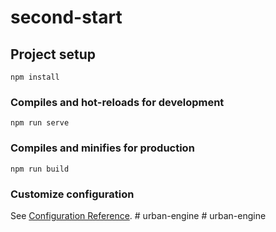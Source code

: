 # second-start

## Project setup
```
npm install
```

### Compiles and hot-reloads for development
```
npm run serve
```

### Compiles and minifies for production
```
npm run build
```

### Customize configuration
See [Configuration Reference](https://cli.vuejs.org/config/).
#   u r b a n - e n g i n e  
 #   u r b a n - e n g i n e  
 